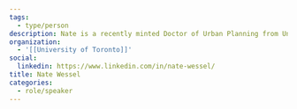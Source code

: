 ```yaml
---
tags:
  - type/person
description: Nate is a recently minted Doctor of Urban Planning from University of Toronto. Originally from Ohio, he's spent the last decade advocating for better transit and cycling by using cartography and GIS to envision better ways of getting around.
organization:
  - '[[University of Toronto]]'
social:
  linkedin: https://www.linkedin.com/in/nate-wessel/
title: Nate Wessel
categories:
  - role/speaker
---
```

